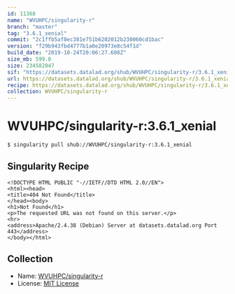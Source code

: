 ```yaml
---
id: 11368
name: "WVUHPC/singularity-r"
branch: "master"
tag: "3.6.1_xenial"
commit: "2c1ffb5af8ec381e751b6202012b230060cd1bac"
version: "f29b943fbd4777b1a0e20973e8c54f1d"
build_date: "2019-10-24T20:06:27.608Z"
size_mb: 599.0
size: 234582047
sif: "https://datasets.datalad.org/shub/WVUHPC/singularity-r/3.6.1_xenial/2019-10-24-2c1ffb5a-f29b943f/f29b943fbd4777b1a0e20973e8c54f1d.sif"
url: https://datasets.datalad.org/shub/WVUHPC/singularity-r/3.6.1_xenial/2019-10-24-2c1ffb5a-f29b943f/
recipe: https://datasets.datalad.org/shub/WVUHPC/singularity-r/3.6.1_xenial/2019-10-24-2c1ffb5a-f29b943f/Singularity
collection: WVUHPC/singularity-r
---
```


# WVUHPC/singularity-r:3.6.1_xenial

```bash
$ singularity pull shub://WVUHPC/singularity-r:3.6.1_xenial
```

## Singularity Recipe

```singularity
<!DOCTYPE HTML PUBLIC "-//IETF//DTD HTML 2.0//EN">
<html><head>
<title>404 Not Found</title>
</head><body>
<h1>Not Found</h1>
<p>The requested URL was not found on this server.</p>
<hr>
<address>Apache/2.4.38 (Debian) Server at datasets.datalad.org Port 443</address>
</body></html>
```

## Collection

 - Name: [WVUHPC/singularity-r](https://github.com/WVUHPC/singularity-r)
 - License: [MIT License](https://api.github.com/licenses/mit)

